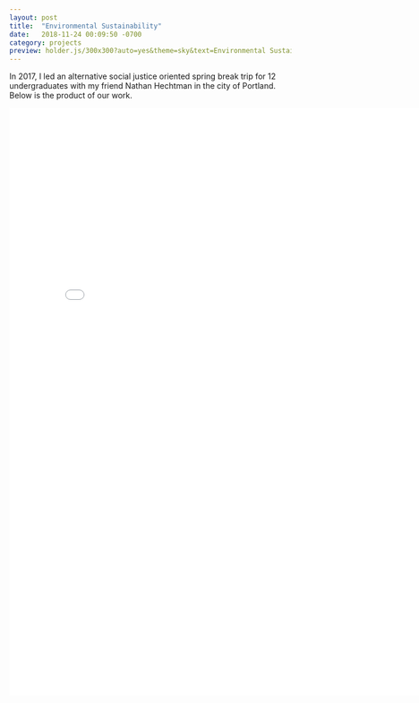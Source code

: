 ```yaml
---
layout: post
title:  "Environmental Sustainability"
date:   2018-11-24 00:09:50 -0700
category: projects
preview: holder.js/300x300?auto=yes&theme=sky&text=Environmental Sustainability
---
```


In 2017, I led an alternative social justice oriented spring break trip for 12 undergraduates with my friend Nathan Hechtman in the city of Portland. Below is the product of our work.

<embed src="/assets/files/Environmental_Sustainability.pdf" width="800px" height="1050px" />